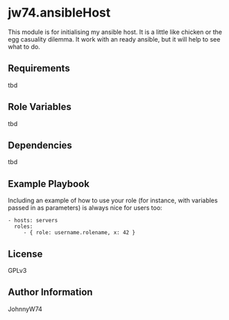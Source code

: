 jw74.ansibleHost
=========

This module is for initialising my ansible host. It is a little like chicken or the egg casuality dilemma. It work with an ready ansible, but it will help to see what to do.

Requirements
------------

tbd 

Role Variables
--------------

tbd

Dependencies
------------

tbd

Example Playbook
----------------

Including an example of how to use your role (for instance, with variables passed in as parameters) is always nice for users too:

    - hosts: servers
      roles:
         - { role: username.rolename, x: 42 }

License
-------

GPLv3

Author Information
------------------

JohnnyW74
